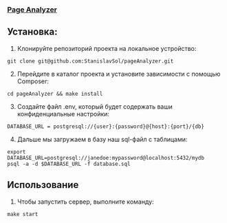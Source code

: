 ### [Page Analyzer](https://php-project-9-zxeg.onrender.com)

## Установка:
1. Клонируйте репозиторий проекта на локальное устройство:
```
git clone git@github.com:StanislavSol/pageAnalyzer.git

```

2. Перейдите в каталог проекта и установите зависимости с помощью Composer:
```
cd pageAnalyzer && make install

```
3. Создайте файл .env, который будет содержать ваши конфиденциальные настройки:
```
DATABASE_URL = postgresql://{user}:{password}@{host}:{port}/{db}

```
4. Дальше мы загружаем в базу наш sql-файл с таблицами:
```
export DATABASE_URL=postgresql://janedoe:mypassword@localhost:5432/mydb
psql -a -d $DATABASE_URL -f database.sql

```
## Использование
1. Чтобы запустить сервер, выполните команду:
```
make start

```
